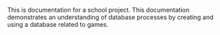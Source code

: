 This is documentation for a school project. This documentation demonstrates an understanding of database processes by creating and using a database related to games. 
